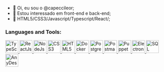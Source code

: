 - 👋 Oi, eu sou o @capeccileor;
- 👀 Estou interessado em front-end e back-end;
- 🌱 HTML5/CSS3/Javascript/Typescript/React/;

<h3 align="left">Languages and Tools:</h3>
<p align="left">
   <a href="https://www.typescriptlang.org" target="_blank" rel="noreferrer">
   <img
      src="https://cdn.jsdelivr.net/gh/devicons/devicon/icons/typescript/typescript-original.svg"
      alt="TypeScript"
      width="40"
      height="40"
      />
   </a>
   <a href="https://react.dev/" target="_blank" rel="noreferrer">
   <img
      src="https://cdn.jsdelivr.net/gh/devicons/devicon/icons/react/react-original.svg"
      alt="ReactJs"
      width="40"
      height="40"
      />
   </a>
   <a href="https://nodejs.org/en" target="_blank" rel="noreferrer">
   <img
      src="https://cdn.jsdelivr.net/gh/devicons/devicon/icons/nodejs/nodejs-original.svg"
      alt="NodeJs"
      width="40"
      height="40"
      />
   </a>
   <a href="https://www.w3schools.com/css/" target="_blank" rel="noreferrer">
   <img
      src="https://cdn.jsdelivr.net/gh/devicons/devicon/icons/css3/css3-original.svg"
      alt="CSS3"
      width="40"
      height="40"
      />
   </a>
   <a href="https://www.w3.org/html/" target="_blank" rel="noreferrer">
   <img
      src="https://cdn.jsdelivr.net/gh/devicons/devicon/icons/html5/html5-original.svg"
      alt="HTML5"
      width="40"
      height="40"
      />
   </a>
   <a href="https://www.docker.com/" target="_blank" rel="noreferrer">
   <img
      src="https://cdn.jsdelivr.net/gh/devicons/devicon/icons/docker/docker-original.svg"
      alt="Docker"
      width="40"
      height="40"
      />
   </a>
   <a href="https://www.postgresql.org" target="_blank" rel="noreferrer">
   <img
      src="https://cdn.jsdelivr.net/gh/devicons/devicon/icons/postgresql/postgresql-original.svg"
      alt="PostgreSQL"
      width="40"
      height="40"
      />
   </a>
   <a href="https://postman.com" target="_blank" rel="noreferrer">
   <img
      src="https://www.vectorlogo.zone/logos/getpostman/getpostman-icon.svg"
      alt="Postman"
      width="40"
      height="40"
      />
   </a>
   <a href="https://pptr.dev" target="_blank" rel="noreferrer">
   <img
      src="https://cdn.jsdelivr.net/gh/devicons/devicon/icons/chrome/chrome-original.svg"
      alt="Puppeteer"
      width="40"
      height="40"
      />
   </a>
   <a href="https://www.electronjs.org/" target="_blank" rel="noreferrer">
   <img
      src="https://www.vectorlogo.zone/logos/electronjs/electronjs-icon.svg"
      alt="Electron"
      width="40"
      height="40"
      />
   </a>
   <a href="https://www.microsoft.com/en-us/sql-server" target="_blank" rel="noreferrer">
   <img
      src="https://cdn.jsdelivr.net/gh/devicons/devicon/icons/microsoftsqlserver/microsoftsqlserver-plain.svg"
      alt="SQL Server"
      width="40"
      height="40"
      />
   </a>

   </a>
   <a href="https://anydesk.com" target="_blank" rel="noreferrer">
   <img
      src="https://cdn.iconscout.com/icon/free/png-256/free-anydesk-3521216-2944870.png"
      alt="AnyDesk"
      width="40"
      height="40"
      />
   </a>
</p>
